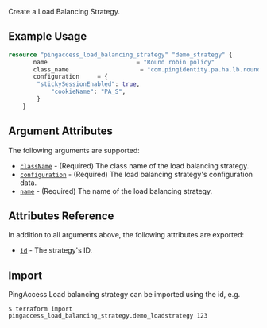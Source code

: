 Create a Load Balancing Strategy.

## Example Usage
```terraform
resource "pingaccess_load_balancing_strategy" "demo_strategy" {
	   name                         = "Round robin policy"
	   class_name                    = "com.pingidentity.pa.ha.lb.roundrobin.CookieBasedRoundRobinPlugin"
	   configuration     = {
        "stickySessionEnabled": true,
        	"cookieName": "PA_S",
        }
	}
```

## Argument Attributes

The following arguments are supported:

- [`className`](#className) - (Required) The class name of the load balancing strategy.
- [`configuration`](#configuration) - (Required) The load balancing strategy's configuration data.
- [`name`](#name) - (Required) The name of the load balancing strategy.

## Attributes Reference

In addition to all arguments above, the following attributes are exported:

- [`id`](#id) - The strategy's ID.

## Import

PingAccess Load balancing strategy can be imported using the id, e.g.

```shell
$ terraform import pingaccess_load_balancing_strategy.demo_loadstrategy 123
```